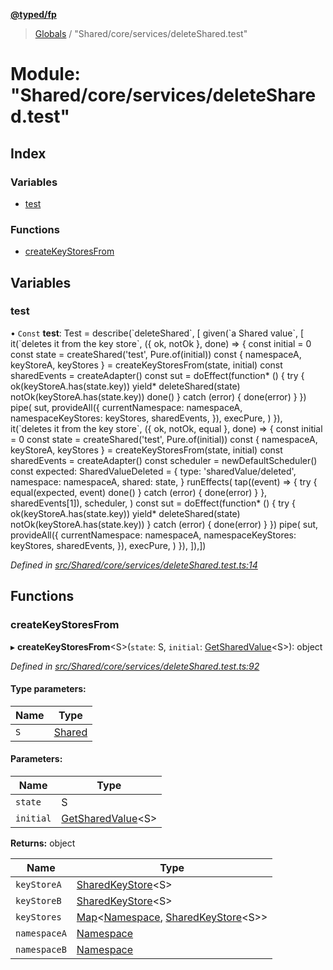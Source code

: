 **[@typed/fp](../README.md)**

> [Globals](../globals.md) / "Shared/core/services/deleteShared.test"

# Module: "Shared/core/services/deleteShared.test"

## Index

### Variables

* [test](_shared_core_services_deleteshared_test_.md#test)

### Functions

* [createKeyStoresFrom](_shared_core_services_deleteshared_test_.md#createkeystoresfrom)

## Variables

### test

• `Const` **test**: Test = describe(\`deleteShared\`, [ given(\`a Shared value\`, [ it(\`deletes it from the key store\`, ({ ok, notOk }, done) => { const initial = 0 const state = createShared('test', Pure.of(initial)) const { namespaceA, keyStoreA, keyStores } = createKeyStoresFrom(state, initial) const sharedEvents = createAdapter() const sut = doEffect(function* () { try { ok(keyStoreA.has(state.key)) yield* deleteShared(state) notOk(keyStoreA.has(state.key)) done() } catch (error) { done(error) } }) pipe( sut, provideAll({ currentNamespace: namespaceA, namespaceKeyStores: keyStores, sharedEvents, }), execPure, ) }), it(\`deletes it from the key store\`, ({ ok, notOk, equal }, done) => { const initial = 0 const state = createShared('test', Pure.of(initial)) const { namespaceA, keyStoreA, keyStores } = createKeyStoresFrom(state, initial) const sharedEvents = createAdapter() const scheduler = newDefaultScheduler() const expected: SharedValueDeleted = { type: 'sharedValue/deleted', namespace: namespaceA, shared: state, } runEffects( tap((event) => { try { equal(expected, event) done() } catch (error) { done(error) } }, sharedEvents[1]), scheduler, ) const sut = doEffect(function* () { try { ok(keyStoreA.has(state.key)) yield* deleteShared(state) notOk(keyStoreA.has(state.key)) } catch (error) { done(error) } }) pipe( sut, provideAll({ currentNamespace: namespaceA, namespaceKeyStores: keyStores, sharedEvents, }), execPure, ) }), ]),])

*Defined in [src/Shared/core/services/deleteShared.test.ts:14](https://github.com/TylorS/typed-fp/blob/f27ba3e/src/Shared/core/services/deleteShared.test.ts#L14)*

## Functions

### createKeyStoresFrom

▸ **createKeyStoresFrom**\<S>(`state`: S, `initial`: [GetSharedValue](_shared_core_model_shared_.md#getsharedvalue)\<S>): object

*Defined in [src/Shared/core/services/deleteShared.test.ts:92](https://github.com/TylorS/typed-fp/blob/f27ba3e/src/Shared/core/services/deleteShared.test.ts#L92)*

#### Type parameters:

Name | Type |
------ | ------ |
`S` | [Shared](_shared_core_model_shared_.shared.md) |

#### Parameters:

Name | Type |
------ | ------ |
`state` | S |
`initial` | [GetSharedValue](_shared_core_model_shared_.md#getsharedvalue)\<S> |

**Returns:** object

Name | Type |
------ | ------ |
`keyStoreA` | [SharedKeyStore](../interfaces/_shared_core_model_sharedkeystore_.sharedkeystore.md)\<S> |
`keyStoreB` | [SharedKeyStore](../interfaces/_shared_core_model_sharedkeystore_.sharedkeystore.md)\<S> |
`keyStores` | [Map](../interfaces/_shared_core_model_sharedkeystore_.sharedkeystore.md#map)\<[Namespace](_shared_core_model_namespace_.namespace.md), [SharedKeyStore](../interfaces/_shared_core_model_sharedkeystore_.sharedkeystore.md)\<S>> |
`namespaceA` | [Namespace](_shared_core_model_namespace_.namespace.md) |
`namespaceB` | [Namespace](_shared_core_model_namespace_.namespace.md) |
